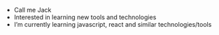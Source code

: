 - Call me Jack
- Interested in learning new tools and technologies
- I’m currently learning javascript, react and similar technologies/tools
